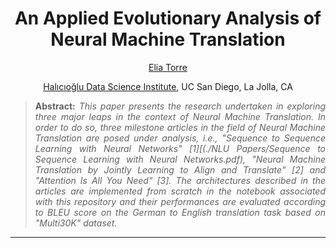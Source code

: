 <h1 align="center">
An Applied Evolutionary Analysis of Neural Machine Translation</h1>

<div align="center">
  <a href="https://www.linkedin.com/in/eliatorre/">Elia Torre</a>
  <p><a href="https://datascience.ucsd.edu/">Halıcıoğlu Data Science Institute</a>, UC San Diego, La Jolla, CA</p>
</div>

>**<p align="justify"> Abstract:** *This paper presents the research undertaken in exploring three major leaps in the context of Neural Machine Translation. In order to do so, three milestone articles in the field of Neural Machine Translation are posed under analysis, i.e., "Sequence to Sequence Learning with Neural Networks" [1][(./NLU Papers/Sequence to Sequence Learning with Neural Networks.pdf), "Neural Machine Translation by Jointly Learning to Align and Translate" [2] and "Attention Is All You Need" [3]. The architectures described in the articles are implemented from scratch in the notebook associated with this repository and their performances are evaluated according to BLEU score on the German to English translation task based on "Multi30K" dataset.*

<hr/>

